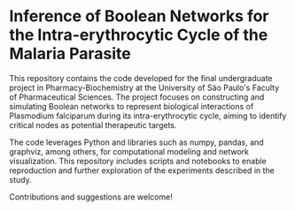 # Inference of Boolean Networks for the Intra-erythrocytic Cycle of the Malaria Parasite

This repository contains the code developed for the final undergraduate project in Pharmacy-Biochemistry at the University of São Paulo's Faculty of Pharmaceutical Sciences. The project focuses on constructing and simulating Boolean networks to represent biological interactions of Plasmodium falciparum during its intra-erythrocytic cycle, aiming to identify critical nodes as potential therapeutic targets.

The code leverages Python and libraries such as numpy, pandas, and graphviz, among others, for computational modeling and network visualization. This repository includes scripts and notebooks to enable reproduction and further exploration of the experiments described in the study.

Contributions and suggestions are welcome!
